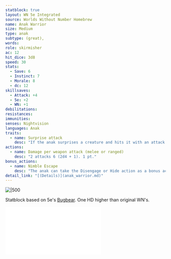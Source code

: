 ```yaml
---
statblock: true
layout: WN 5e Integrated
source: Worlds Without Number Homebrew
name: Anak Warrior
size: Medium
type: anak
subtype: (great),
words: 
role: skirmisher
ac: 12
hit_dice: 3d8
speed: 30
stats:
  - Save: 6
  - Instinct: 7
  - Morale: 8
  - dc: 12
skillsaves:
  - Attack: +4
  - 5e: +2
  - WN: +1
debilitations: 
resistances:
immunities:
senses: Nightvision
languages: Anak
traits:
  - name: Surprise attack
    desc: "If the anak surprises a creature and hits it with an attack during the first round of combat, the target takes an extra 6 (2d4 + 1) damage from the attack. 0 pt."
actions:
  - name: Damage per weapon attack (melee or ranged)
    desc: "2 attacks 6 (2d4 + 1). 1 pt."
bonus_actions:
  - name: Nimble Escape
    desc: "The anak can take the Disengage or Hide action as a bonus action on each of its turns. 1 pt."
detail_link: "[(Details)](anak_warrior.md)"
---
```


![|500](https://i.imgur.com/0EyuYIv.png)

Statblock based on 5e's [Bugbear](https://5e.tools/bestiary.html#bugbear_mm). One HD higher than original WN's.

![Anak](../campaign/context/cultures.md#Anak)
